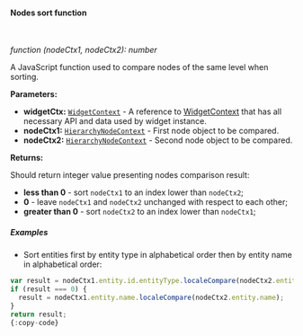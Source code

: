#### Nodes sort function

<div class="divider"></div>
<br/>

*function (nodeCtx1, nodeCtx2): number*

A JavaScript function used to compare nodes of the same level when sorting.

**Parameters:**

<ul>
  <li><b>widgetCtx:</b> <code><a href="https://github.com/thingsboard/thingsboard/blob/5bb6403407aa4898084832d6698aa9ea6d484889/ui-ngx/src/app/modules/home/models/widget-component.models.ts#L107" target="_blank">WidgetContext</a></code> - A reference to <a href="https://github.com/thingsboard/thingsboard/blob/5bb6403407aa4898084832d6698aa9ea6d484889/ui-ngx/src/app/modules/home/models/widget-component.models.ts#L107" target="_blank">WidgetContext</a> that has all necessary API 
     and data used by widget instance.
  </li>
  <li><b>nodeCtx1:</b> <code><a href="https://github.com/thingsboard/thingsboard/blob/e264f7b8ddff05bda85c4833bf497f47f447496e/ui-ngx/src/app/modules/home/components/widget/lib/entities-hierarchy-widget.models.ts#L35" target="_blank">HierarchyNodeContext</a></code> - First 
            node object to be compared.
   </li>
  <li><b>nodeCtx2:</b> <code><a href="https://github.com/thingsboard/thingsboard/blob/e264f7b8ddff05bda85c4833bf497f47f447496e/ui-ngx/src/app/modules/home/components/widget/lib/entities-hierarchy-widget.models.ts#L35" target="_blank">HierarchyNodeContext</a></code> - Second 
            node object to be compared.
   </li>
</ul>

**Returns:**

Should return integer value presenting nodes comparison result:
- **less than 0** - sort `nodeCtx1` to an index lower than `nodeCtx2`;
- **0** - leave `nodeCtx1` and `nodeCtx2` unchanged with respect to each other;
- **greater than 0** - sort `nodeCtx2` to an index lower than `nodeCtx1`;

<div class="divider"></div>

##### Examples

* Sort entities first by entity type in alphabetical order then by entity name in alphabetical order:

```javascript
var result = nodeCtx1.entity.id.entityType.localeCompare(nodeCtx2.entity.id.entityType);
if (result === 0) {
  result = nodeCtx1.entity.name.localeCompare(nodeCtx2.entity.name);
}
return result;
{:copy-code}
```

<br>
<br>
